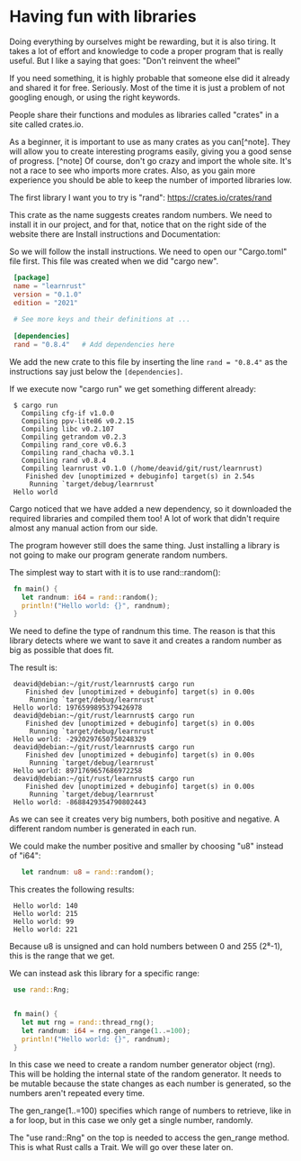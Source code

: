 # Having fun with libraries

Doing everything by ourselves might be rewarding, but it is also tiring. It takes a lot of effort and knowledge to code a proper program that is really useful. But I like a saying that goes: "Don't reinvent the wheel"

If you need something, it is highly probable that someone else did it already and shared it for free. Seriously. Most of the time it is just a problem of not googling enough, or using the right keywords.

People share their functions and modules as libraries called "crates" in a site called crates.io.

As a beginner, it is important to use as many crates as you can[^note]. They will allow you to create interesting programs easily, giving you a good sense of progress.
[^note] Of course, don't go crazy and import the whole site. It's not a race to see who imports more crates. Also, as you gain more experience you should be able to keep the number of imported libraries low.


The first library I want you to try is "rand": https://crates.io/crates/rand

This crate as the name suggests creates random numbers. We need to install it in our project, and for that, notice that on the right side of the website there are Install instructions and Documentation:
  

So we will follow the install instructions. We need to open our "Cargo.toml" file first. This file was created when we did "cargo new".

```toml
 [package]
 name = "learnrust"
 version = "0.1.0"
 edition = "2021"
 
 # See more keys and their definitions at ...
 
 [dependencies]
 rand = "0.8.4"   # Add dependencies here
```

We add the new crate to this file by inserting the line `rand = "0.8.4"` as the instructions say just below the `[dependencies]`.

If we execute now "cargo run" we get something different already:

```
 $ cargo run
   Compiling cfg-if v1.0.0
   Compiling ppv-lite86 v0.2.15
   Compiling libc v0.2.107
   Compiling getrandom v0.2.3
   Compiling rand_core v0.6.3
   Compiling rand_chacha v0.3.1
   Compiling rand v0.8.4
   Compiling learnrust v0.1.0 (/home/deavid/git/rust/learnrust)
    Finished dev [unoptimized + debuginfo] target(s) in 2.54s
     Running `target/debug/learnrust`
 Hello world
```

Cargo noticed that we have added a new dependency, so it downloaded the required libraries and compiled them too! A lot of work that didn't require almost any manual action from our side.

The program however still does the same thing. Just installing a library is not going to make our program generate random numbers.

The simplest way to start with it is to use rand::random():

```rust
 fn main() {
   let randnum: i64 = rand::random();
   println!("Hello world: {}", randnum);
 }
```

We need to define the type of randnum this time. The reason is that this library detects where we want to save it and creates a random number as big as possible that does fit.

The result is:
 
``` 
 deavid@debian:~/git/rust/learnrust$ cargo run
    Finished dev [unoptimized + debuginfo] target(s) in 0.00s
     Running `target/debug/learnrust`
 Hello world: 1976599895379426978
 deavid@debian:~/git/rust/learnrust$ cargo run
    Finished dev [unoptimized + debuginfo] target(s) in 0.00s
     Running `target/debug/learnrust`
 Hello world: -2920297650750248329
 deavid@debian:~/git/rust/learnrust$ cargo run
    Finished dev [unoptimized + debuginfo] target(s) in 0.00s
     Running `target/debug/learnrust`
 Hello world: 8971769657686972258
 deavid@debian:~/git/rust/learnrust$ cargo run
    Finished dev [unoptimized + debuginfo] target(s) in 0.00s
     Running `target/debug/learnrust`
 Hello world: -8688429354790802443
```

As we can see it creates very big numbers, both positive and negative. A different random number is generated in each run.

We could make the number positive and smaller by choosing "u8" instead of "i64":

```rust
   let randnum: u8 = rand::random();
```

This creates the following results:

```
 Hello world: 140
 Hello world: 215
 Hello world: 99
 Hello world: 221
```

Because u8 is unsigned and can hold numbers between 0 and 255 (2⁸-1), this is the range that we get.

We can instead ask this library for a specific range:


```rust
 use rand::Rng;


 fn main() {
   let mut rng = rand::thread_rng();
   let randnum: i64 = rng.gen_range(1..=100);
   println!("Hello world: {}", randnum);
 }
```

In this case we need to create a random number generator object (rng). This will be holding the internal state of the random generator. It needs to be mutable because the state changes as each number is generated, so the numbers aren't repeated every time.

The gen_range(1..=100) specifies which range of numbers to retrieve, like in a for loop, but in this case we only get a single number, randomly.

The "use rand::Rng" on the top is needed to access the gen_range method. This is what Rust calls a Trait. We will go over these later on.

